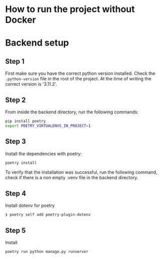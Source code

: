 # How to run the project without Docker

# Backend setup

## Step 1
First make sure you have the correct python version installed. Check the `.python-version` file in the root of the project. At the time of writing the correct version is '3.11.2'.

## Step 2

From inside the backend directory, run the following commands:

```bash
pip install poetry
export POETRY_VIRTUALENVS_IN_PROJECT=1
```

## Step 3

Install the dependencies with poetry:

```bash
poetry install
```

To verify that the installation was successful, run the following command, check if there is a non empty .venv file in the backend directory.

## Step 4

Install dotenv for poetry
    
```bash
❯ poetry self add poetry-plugin-dotenv
```

## Step 5

Install 

```bash
poetry run python manage.py runserver
```
